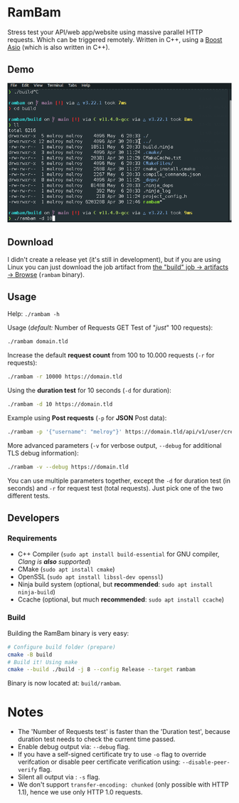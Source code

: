 # RamBam

Stress test your API/web app/website using massive parallel HTTP requests. Which can be triggered remotely.
Written in C++, using a [Boost Asio](https://boost.org/libs/asio) (which is also written in C++).

## Demo

![Demo of RamBam testing localhost](./demo.gif)

## Download

I didn't create a release yet (it's still in development), but if you are using Linux you can just download the job artifact from [the "build" job -> artifacts -> Browse](https://gitlab.melroy.org/melroy/rambam/-/pipelines/latest) (`rambam` binary).

## Usage

Help: `./rambam -h`

Usage (_default:_ Number of Requests GET Test of "_just_" 100 requests):

```bash
./rambam domain.tld
```

Increase the default **request count** from 100 to 10.000 requests (`-r` for requests):

```bash
./rambam -r 10000 https://domain.tld
```

Using the **duration test** for 10 seconds (`-d` for duration):

```bash
./rambam -d 10 https://domain.tld
```

Example using **Post requests** (`-p` for **JSON** Post data):

```bash
./rambam -p '{"username": "melroy"}' https://domain.tld/api/v1/user/create
```

More advanced parameters (`-v` for verbose output, `--debug` for additional TLS debug information):

```bash
./rambam -v --debug https://domain.tld
```

You can use multiple parameters together, except the `-d` for duration test (in seconds) and `-r` for request test (total requests). Just pick one of the two different tests.

## Developers

### Requirements

- C++ Compiler (`sudo apt install build-essential` for GNU compiler, _Clang is **also** supported_)
- CMake (`sudo apt install cmake`)
- OpenSSL (`sudo apt install libssl-dev openssl`)
- Ninja build system (optional, but **recommended**: `sudo apt install ninja-build`)
- Ccache (optional, but much **recommended**: `sudo apt install ccache`)

### Build

Building the RamBam binary is very easy:

```bash
# Configure build folder (prepare)
cmake -B build
# Build it! Using make
cmake --build ./build -j 8 --config Release --target rambam
```

Binary is now located at: `build/rambam`.

# Notes

- The 'Number of Requests test' is faster than the 'Duration test', because duration test needs to check the current time passed.
- Enable debug output via: `--debug` flag.
- If you have a self-signed certificate try to use `-o` flag to override verifcation or disable peer certificate verification using: `--disable-peer-verify` flag.
- Silent all output via : `-s` flag.
- We don't support `transfer-encoding: chunked` (only possible with HTTP 1.1), hence we use only HTTP 1.0 requests.
